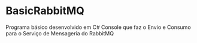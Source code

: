 # BasicRabbitMQ
Programa básico desenvolvido em C# Console que faz o Envio e Consumo para o Serviço de Mensageria do RabbitMQ
